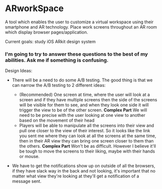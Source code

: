 # ARworkSpace
A tool which enables the user to customize a virtual workspace using their smartphone and AR technology. Place work screens throughout an AR room which display browser pages/application.

Current goals:
study iOS ARkit
design system

### I'm going to try to answer these questions to the best of my abilities. Ask me if something is confusing. 
Design Ideas:
  * There will be a need to do some A/B testing. The good thing is that we can narrow the A/B testing to 2 different ideas: 
    * (Recommended) One screen at time, where the user will look at a screen and if they have multiple screens then the side of the screens will be visible for them to see, and when they look one side it will trigger the view to be of the other screen.  **Complex Part** We will need to be precise with the user looking at one view to another based on the movement of their head
    * Players will be able to manipulate all the screens into their view and pull one closer to the view of their interest. So it looks like the link you sent me where they can look at all the screens at the same time, then in their AR view they can bring one screen closer to them than the others. **Complex Part** Won't be as difficult. However I believe it'll be tough to move the screens to their liking, maybe with their hands or mouse.
  
* We have to get the notifications show up on outside of all the browsers, if they have slack way in the back and not looking, it's important that no matter what view they're looking at they'll get a notification of a message sent. 
